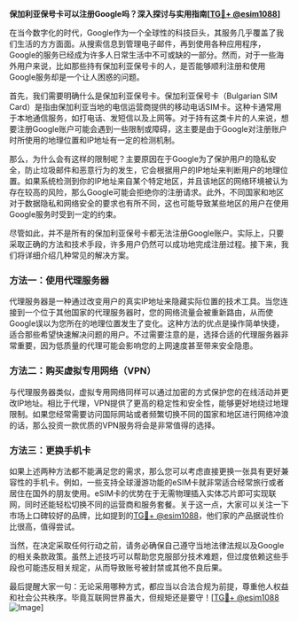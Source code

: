 **保加利亚保号卡可以注册Google吗？深入探讨与实用指南[[TG💪+ @esim1088](https://t.me/s/esim1088)]**

在当今数字化的时代，Google作为一个全球性的科技巨头，其服务几乎覆盖了我们生活的方方面面。从搜索信息到管理电子邮件，再到使用各种应用程序，Google的服务已经成为许多人日常生活中不可或缺的一部分。然而，对于一些海外用户来说，比如那些持有保加利亚保号卡的人，是否能够顺利注册和使用Google服务却是一个让人困惑的问题。

首先，我们需要明确什么是保加利亚保号卡。保加利亚保号卡（Bulgarian SIM Card）是指由保加利亚当地的电信运营商提供的移动电话SIM卡。这种卡通常用于本地通信服务，如打电话、发短信以及上网等。对于持有这类卡片的人来说，想要注册Google账户可能会遇到一些限制或障碍，这主要是由于Google对注册账户时所使用的地理位置和IP地址有一定的检测机制。

那么，为什么会有这样的限制呢？主要原因在于Google为了保护用户的隐私安全，防止垃圾邮件和恶意行为的发生，它会根据用户的IP地址来判断用户的地理位置。如果系统检测到你的IP地址来自某个特定地区，并且该地区的网络环境被认为存在较高的风险，那么Google可能会拒绝你的注册请求。此外，不同国家和地区对于数据隐私和网络安全的要求也有所不同，这也可能导致某些地区的用户在使用Google服务时受到一定的约束。

尽管如此，并不是所有的保加利亚保号卡都无法注册Google账户。实际上，只要采取正确的方法和技术手段，许多用户仍然可以成功地完成注册过程。接下来，我们将详细介绍几种常见的解决方案。

### 方法一：使用代理服务器

代理服务器是一种通过改变用户的真实IP地址来隐藏实际位置的技术工具。当您连接到一个位于其他国家的代理服务器时，您的网络流量会被重新路由，从而使Google误以为您所在的地理位置发生了变化。这种方法的优点是操作简单快捷，适合那些希望快速解决问题的用户。不过需要注意的是，选择合适的代理服务器非常重要，因为低质量的代理可能会影响您的上网速度甚至带来安全隐患。

### 方法二：购买虚拟专用网络（VPN）

与代理服务器类似，虚拟专用网络同样可以通过加密的方式保护您的在线活动并更改IP地址。相比于代理，VPN提供了更高的稳定性和安全性，能够更好地绕过地理限制。如果您经常需要访问国际网站或者频繁切换不同的国家和地区进行网络冲浪的话，那么投资一款优质的VPN服务将会是非常值得的选择。

### 方法三：更换手机卡

如果上述两种方法都不能满足您的需求，那么您可以考虑直接更换一张具有更好兼容性的手机卡。例如，一些支持全球漫游功能的eSIM卡就非常适合经常旅行或者居住在国外的朋友使用。eSIM卡的优势在于无需物理插入实体芯片即可实现联网，同时还能轻松切换不同的运营商和服务套餐。关于这一点，大家可以关注一下市场上口碑较好的品牌，比如提到的[TG💪+ @esim1088](https://t.me/s/esim1088)，他们家的产品据说性价比很高，值得尝试。

当然，在决定采取任何行动之前，请务必确保自己遵守当地法律法规以及Google的相关条款政策。虽然上述技巧可以帮助您克服部分技术难题，但过度依赖这些手段也可能违反相关规定，从而导致账号被封禁或其他不良后果。

最后提醒大家一句：无论采用哪种方式，都应当以合法合规为前提，尊重他人权益和社会公共秩序。毕竟互联网世界虽大，但规矩还是要守！[[TG💪+ @esim1088](https://t.me/s/esim1088) ![Image](https://i.postimg.cc/4NQfJmqS/Snipaste-2025-05-13-00-14-12.png)]